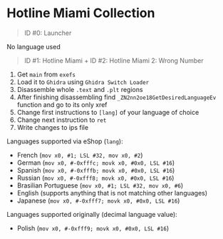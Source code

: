 # Hotline Miami Collection

> ID #0: Launcher

No language used

> ID #1: Hotline Miami + ID #2: Hotline Miami 2: Wrong Number

1. Get `main` from `exefs`
2. Load it to `Ghidra` using `Ghidra Switch Loader`
3. Disassemble whole `.text` and `.plt` regions
4. After finishing disassembling find `_ZN2nn2oe18GetDesiredLanguageEv` function and go to its only xref
5. Change first instructions to `[lang]` of your language of choice
7. Change next instruction to `ret`
8. Write changes to ips file

Languages supported via eShop (`lang`):
- French (`mov x0, #1; LSL #32, mov x0, #2`)
- German (`mov x0, #-0xfffc; movk x0, #0x0, LSL #16`)
- Spanish (`mov x0, #-0xfffb; movk x0, #0x0, LSL #16`)
- Russian (`mov x0, #-0xfff8; movk x0, #0x0, LSL #16`)
- Brasilian Portuguese (`mov x0, #1; LSL #32, mov x0, #6`)
- English (supports anything that is not matching other languages)
- Japanese (`mov x0, #-0xfff7; movk x0, #0x0, LSL #16`)

Languages supported originally (decimal language value):
- Polish (`mov x0, #-0xfff9; movk x0, #0x0, LSL #16`)
